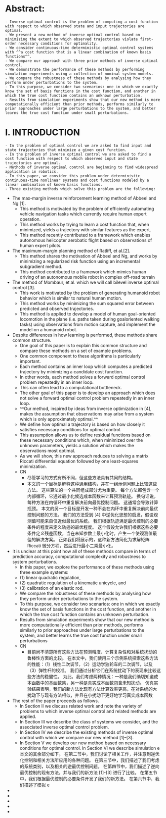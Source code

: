 # Abstract:
	- Inverse optimal control is the problem of computing a cost function with respect to which observed state and input trajectories are optimal.
	- We present a new method of inverse optimal control based on minimizing the extent to which observed trajectories violate first-order necessary conditions for optimality.
	- We consider continuous-time deterministic optimal control systems with ^^a cost function that is a linear combination of known basis functions^^.
	- We compare our approach with three prior methods of inverse optimal control.
	- We demonstrate the performance of these methods by performing simulation experiments using a collection of nominal system models.
	- We compare the robustness of these methods by analysing how they perform under perturbations to the system.
	- To this purpose, we consider two scenarios: one in which we exactly know the set of basis functions in the cost function, and another in which the true cost function contains an unknown perturbation.
	- Results from simulation experiments show that our new method is more computationally efficient than prior methods, performs similarly to prior approaches under large perturbations to the system, and better learns the true cost function under small perturbations.
# I. INTRODUCTION
	- In the problem of optimal control we are asked to find input and state trajectories that minimize a given cost function.
	- In the problem of inverse optimal control we are asked to find a cost function with respect to which observed input and state trajectories are optimal.
	- Methods of inverse optimal control are beginning to find widespread application in robotics.
	- In this paper, we consider this problem under deterministic continuous-time nonlinear systems and cost functions modeled by a linear combination of known basis functions.
	- Three existing methods which solve this problem are the following:
- The max-margin inverse reinforcement learning method of Abbeel and Ng [1].
	- This method is motivated by the problem of efficiently automating vehicle navigation tasks which currently require human expert operation.
	- This method works by trying to learn a cost function that, when minimized, yields a trajectory with similar features as the expert.
	- This method recently contributed to a framework which enables autonomous helicopter aerobatic flight based on observations of human expert pilots.
- The maximum-margin planning method of Ratliff, et al.[2].
	- This method shares the motivation of Abbeel and Ng, and works by minimizing a regularized risk function using an incremental subgradient method.
	- This method contributed to a framework which mimics human driving of an autonomous mobile robot in complex off-road terrain
- The method of Mombaur, et al. which we will call bilevel inverse optimal control [3].
	- This work is motivated by the problem of generating humanoid robot behavior which is similar to natural human motion.
	- This method works by minimizing the sum squared error between
	  predicted and observed trajectories.
	- This method is applied to develop a model of human goal-oriented
	  locomotion in the plane (i.e. paths taken during goaloriented walking tasks) using observations from motion capture, and implement the model on a humanoid robot.
- Despite differences in how learning is performed, these methods share common structure.
	- One goal of this paper is to explain this common structure and compare these methods on a set of example problems.
	- One common component to these algorithms is particularly important.
	- Each method contains an inner loop which computes a predicted trajectory by minimizing a candidate cost function.
	- In other words, each method solves a forward optimal control problem repeatedly in an inner loop.
	- This can often lead to a computational bottleneck.
	- The other goal of this paper is to develop an approach which does not solve a forward optimal control problem repeatedly in an inner loop.
	- ^^Our method, inspired by ideas from inverse optimization in [4], makes the assumption that observations may arise from a system which is only approximately optimal.^^
	- We define how optimal a trajectory is based on how closely it satisfies necessary conditions for optimal control.
	- This assumption allows us to define residual functions based on these necessary conditions which, when minimized over the unknown parameters, yields a solution which makes the observations most optimal.
	- As we will show, this new approach reduces to solving a matrix Riccati differential equation followed by one least-squares minimization.
	- CN
	  - 尽管学习的方式有所不同，但这些方法具有共同的结构。 
	  - 本文的一个目标是解释这种通用结构，并在一组示例问题上比较这些方法。 这些算法的一个共同组成部分尤为重要。 每个方法都包含一个内部循环，它通过最小化候选成本函数来计算预测轨迹。 换句话说，每种方法在内循环中重复解决前向最优控制问题。 这通常会导致计算瓶颈。 本文的另一个目标是开发一种不会在内环中重复解决前向最优控制问题的方法。 我们的方法受到 [4] 中逆优化思想的启发，假设观测值可能来自仅近似最优的系统。 我们根据轨迹满足最优控制的必要条件的程度来定义轨迹的最优程度。 这个假设允许我们根据这些必要条件定义残差函数，当在未知参数上最小化时，产生一个使观测值最佳的解决方案。 正如我们将展示的，这种新方法简化为求解矩阵 Riccati 微分方程，然后进行最小二乘最小化。
- It is unclear at this point how all of these methods compare in terms of prediction accuracy, computational complexity and robustness to system perturbations.
	- In this paper, we explore the performance of these methods using three example systems:
	- (1) linear quadratic regulation,
	- (2) quadratic regulation of a kinematic unicycle, and
	- (3) calibration of an elastic rod.
	- We compare the robustness of these methods by analysing how they perform under perturbations to the system.
	- To this purpose, we consider two scenarios: one in which we exactly know the set of basis functions in the cost function, and another in which the true cost function contains an unknown perturbation.
	- Results from simulation experiments show that our new method is more computationally efficient than prior methods, performs similarly to prior approaches under large perturbations to the system, and better learns the true cost function under small perturbations
	- CN
	  - 目前尚不清楚所有这些方法在预测精度、计算复杂性和对系统扰动的鲁棒性方面的比较。 在本文中，我们使用三个示例系统探索这些方法的性能：（1）线性二次调节，（2）运动学独轮车的二次调节，以及（3）弹性杆的校准。 我们通过分析它们在系统扰动下的表现来比较这些方法的稳健性。 为此，我们考虑两种情况：一种是我们确切知道成本函数中的基函数集，另一种是真实成本函数包含未知扰动。 仿真实验结果表明，我们的新方法比现有方法计算效率更高，在对系统的大扰动下与现有方法相似，并且在小扰动下更好地学习真实成本函数
- The rest of the paper proceeds as follows.
	- In Section II we discuss related work and note the variety of problems to which inverse optimal control and related methods are applied.
	- In Section III we describe the class of systems we consider, and the associated inverse optimal control problem.
	- In Section IV we describe the existing methods of inverse optimal control with which we compare our new method [1]–[3].
	- In Section V we develop our new method based on necessary conditions for optimal control. In Section VI we describe simulation e本文的其余部分如下。 在第二节中，我们讨论了相关工作，并注意到逆优化控制和相关方法所应用的各种问题。 在第三节中，我们描述了我们考虑的系统类别，以及相关的逆最优控制问题。
	     在第四节中，我们描述了逆向最优控制的现有方法，并与我们的新方法 [1]-[3] 进行了比较。 在第五节中，我们根据最优控制的必要条件开发了我们的新方法。 在第六节中，我们描述了模拟 e
-
-
-
-
-